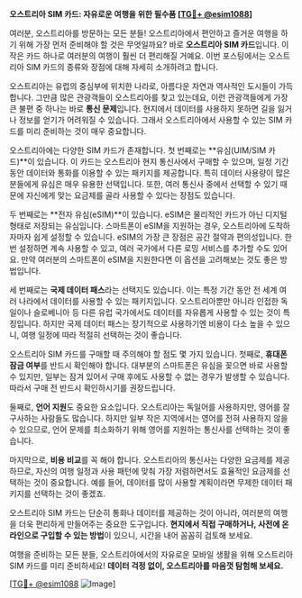 **오스트리아 SIM 카드: 자유로운 여행을 위한 필수품 [[TG💪+ @esim1088](https://t.me/s/esim1088)]**

여러분, 오스트리아를 방문하는 모든 분들! 오스트리아에서 편안하고 즐거운 여행을 하기 위해 가장 먼저 준비해야 할 것은 무엇일까요? 바로 **오스트리아 SIM 카드**입니다. 이 작은 카드 하나로 여러분의 여행이 훨씬 더 편리해질 거예요. 이번 포스팅에서는 오스트리아 SIM 카드의 종류와 장점에 대해 자세히 소개하려고 합니다.

오스트리아는 유럽의 중심부에 위치한 나라로, 아름다운 자연과 역사적인 도시들이 가득합니다. 그만큼 많은 관광객들이 오스트리아를 찾고 있는데요, 이런 관광객들에게 가장 큰 불편 중 하나는 바로 **통신 문제**입니다. 현지에서 데이터를 사용하지 못하면 길을 잃거나 정보를 얻기가 어려워질 수 있습니다. 그래서 오스트리아에서 사용할 수 있는 SIM 카드를 미리 준비하는 것이 매우 중요합니다.

오스트리아에는 다양한 SIM 카드가 존재합니다. 첫 번째로는 **유심(UIM/SIM 카드)**이 있습니다. 이 카드는 오스트리아 현지 통신사에서 구매할 수 있으며, 일정 기간 동안 데이터와 통화를 이용할 수 있는 패키지를 제공합니다. 특히 데이터 사용량이 많은 분들에게 유심은 매우 유용한 선택입니다. 또한, 여러 통신사 중에서 선택할 수 있기 때문에 자신에게 맞는 요금제를 골라 사용할 수 있다는 장점도 있습니다.

두 번째로는 **전자 유심(eSIM)**이 있습니다. eSIM은 물리적인 카드가 아닌 디지털 형태로 저장되는 유심입니다. 스마트폰이 eSIM을 지원하는 경우, 오스트리아에 도착하자마자 쉽게 설정할 수 있습니다. eSIM의 가장 큰 장점은 공간 절약과 편의성입니다. 한 번 설정하면 계속 사용할 수 있고, 여러 국가에서 다른 로밍 서비스를 추가할 수도 있어요. 만약 여러분의 스마트폰이 eSIM을 지원한다면 이 옵션을 고려해보는 것도 좋은 방법입니다.

세 번째로는 **국제 데이터 패스**라는 선택지도 있습니다. 이는 특정 기간 동안 전 세계 여러 나라에서 데이터를 사용할 수 있는 패키지입니다. 오스트리아뿐만 아니라 인접한 독일이나 슬로베니아 등 다른 유럽 국가에서도 데이터를 자유롭게 사용할 수 있는 것이 특징입니다. 하지만 국제 데이터 패스는 장기적으로 사용하기엔 비용이 다소 높을 수 있으니, 여행 일정에 따라 적절히 선택하는 것이 좋습니다.

오스트리아 SIM 카드를 구매할 때 주의해야 할 점도 몇 가지 있습니다. 첫째로, **휴대폰 잠금 여부**를 반드시 확인해야 합니다. 대부분의 스마트폰은 유심을 꽂으면 바로 사용할 수 있지만, 일부는 잠겨 있어서 구매 후에도 사용할 수 없는 경우가 발생할 수 있습니다. 따라서 구매 전 반드시 확인하시기를 권장드립니다.

둘째로, **언어 지원**도 중요한 요소입니다. 오스트리아는 독일어를 사용하지만, 영어를 잘 구사하는 사람들도 많습니다. 하지만 일부 작은 지역에서는 영어를 전혀 사용하지 않을 수 있으므로, 언어 문제를 최소화하기 위해 영어를 지원하는 통신사를 선택하는 것이 좋습니다.

마지막으로, **비용 비교**를 꼭 해야 합니다. 오스트리아의 통신사는 다양한 요금제를 제공하므로, 자신의 여행 일정과 사용 패턴에 맞춰 가장 저렴하면서도 효율적인 요금제를 선택하는 것이 중요합니다. 예를 들어, 데이터를 많이 사용할 계획이라면 무제한 데이터 패키지를 선택하는 것이 좋겠죠.

오스트리아 SIM 카드는 단순히 통화나 데이터를 제공하는 것이 아니라, 여러분의 여행을 더욱 편리하게 만들어주는 중요한 도구입니다. **현지에서 직접 구매하거나, 사전에 온라인으로 구입할 수 있는 방법**이 있으니, 시간을 내어 꼼꼼히 검토해 보세요.

여행을 준비하는 모든 분들, 오스트리아에서의 자유로운 모바일 생활을 위해 오스트리아 SIM 카드를 미리 준비하세요! **데이터 걱정 없이, 오스트리아를 마음껏 탐험해 보세요.** 

[[TG💪+ @esim1088](https://t.me/s/esim1088) ![Image](https://i.postimg.cc/Y0z9fWf4/image.png)]